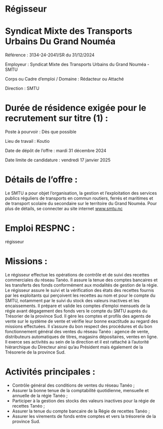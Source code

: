 # Régisseur

# Syndicat Mixte des Transports Urbains Du Grand Nouméa

Référence : 3134-24-2041/SR du 31/12/2024

Employeur : Syndicat Mixte des Transports Urbains du Grand Nouméa - SMTU

Corps ou Cadre d’emploi / Domaine : Rédacteur ou Attaché

Direction : SMTU

# Durée de résidence exigée pour le recrutement sur titre (1) :

Poste à pourvoir : Dès que possible

Lieu de travail : Koutio

Date de dépôt de l’offre : mardi 31 décembre 2024

Date limite de candidature : vendredi 17 janvier 2025

# Détails de l’offre :

Le SMTU a pour objet l’organisation, la gestion et l’exploitation des services publics réguliers de transports en commun routiers, ferrés et maritimes et de transport scolaire du secondaire sur le territoire du Grand Nouméa. Pour plus de détails, se connecter au site internet www.smtu.nc

# Emploi RESPNC :

régisseur

# Missions :

Le régisseur effectue les opérations de contrôle et de suivi des recettes commerciales du réseau Tanéo. Il assure la tenue des comptes bancaires et les transferts des fonds conformément aux modalités de gestion de la régie. Le régisseur assure le suivi et la vérification des états des recettes fournis par les exploitants qui perçoivent les recettes au nom et pour le compte du SMTU, notamment par le suivi du stock des valeurs inactives et les encaissements. Il prépare et valide les comptes d’emploi mensuels de la régie avant dégagement des fonds vers le compte du SMTU auprès du Trésorier de la province Sud. Il gère les comptes et profils des agents de vente sur le système de vente et vérifie leur bonne exactitude au regard des missions effectuées. Il s’assure du bon respect des procédures et du bon fonctionnement général des ventes du réseau Tanéo : agence de vente, distributeurs automatiques de titres, magasins dépositaires, ventes en ligne. Il exerce ses activités au sein de la direction et il est rattaché à l’autorité hiérarchique du Directeur ainsi qu’au Président mais également de la Trésorerie de la province Sud.

# Activités principales :

- Contrôle général des conditions de ventes du réseau Tanéo ;
- Assurer la bonne tenue de la comptabilité quotidienne, mensuelle et annuelle de la régie Tanéo ;
- Participer à la gestion des stocks des valeurs inactives pour la régie de recettes Tanéo ;
- Assurer la tenue du compte bancaire de la Régie de recettes Tanéo ;
- Assurer les virements de fonds entre comptes et vers la trésorerie de la province Sud.